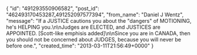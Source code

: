  {
   "id": "491293550906582",
   "post_id": "462493170453287_491252097577394",
   "from_name": "Daniel J Wentz",
   "message": "If a JUSTICE cautions you about the \"dangers\" of MOTIONING, he's HELPING you.\n\nJudges are ELECTED, and JUSTICES are APPOINTED. [Scott-like emphisis added]\n\nSince you are in CANADA, then you should not be concerned about JUDGES, because you will never be before one.",
   "created_time": "2013-03-11T21:56:49+0000"
 }

